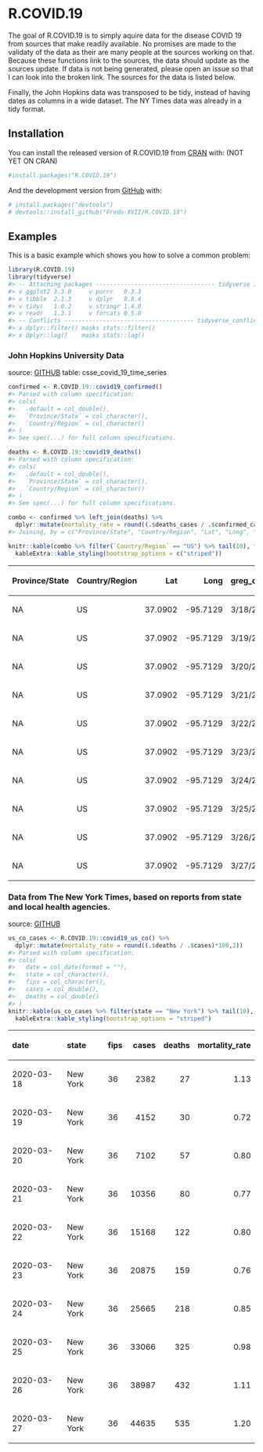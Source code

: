 
<!-- README.md is generated from README.Rmd. Please edit that file -->

# R.COVID.19

<!-- badges: start -->

<!-- [![Travis build status](https://travis-ci.org/Fredo-XVII/R.COVID.19.svg?branch=master)](https://travis-ci.org/Fredo-XVII/R.COVID.19) -->

<!-- badges: end -->

The goal of R.COVID.19 is to simply aquire data for the disease COVID 19
from sources that make readily available. No promises are made to the
validaty of the data as their are many people at the sources working on
that. Because these functions link to the sources, the data should
update as the sources update. If data is not being generated, please
open an issue so that I can look into the broken link. The sources for
the data is listed below.

Finally, the John Hopkins data was transposed to be tidy, instead of
having dates as columns in a wide dataset. The NY Times data was already
in a tidy format.

## Installation

You can install the released version of R.COVID.19 from
[CRAN](https://CRAN.R-project.org) with: (NOT YET ON CRAN)

``` r
#install.packages("R.COVID.19")
```

And the development version from [GitHub](https://github.com/) with:

``` r
# install.packages("devtools")
# devtools::install_github("Fredo-XVII/R.COVID.19")
```

## Examples

This is a basic example which shows you how to solve a common problem:

``` r
library(R.COVID.19)
library(tidyverse)
#> -- Attaching packages ---------------------------------- tidyverse 1.3.0 --
#> v ggplot2 3.3.0     v purrr   0.3.3
#> v tibble  2.1.3     v dplyr   0.8.4
#> v tidyr   1.0.2     v stringr 1.4.0
#> v readr   1.3.1     v forcats 0.5.0
#> -- Conflicts ------------------------------------- tidyverse_conflicts() --
#> x dplyr::filter() masks stats::filter()
#> x dplyr::lag()    masks stats::lag()
```

### John Hopkins University Data

source: [GITHUB](https://github.com/CSSEGISandData/COVID-19) table:
csse\_covid\_19\_time\_series

``` r
confirmed <- R.COVID.19::covid19_confirmed()
#> Parsed with column specification:
#> cols(
#>   .default = col_double(),
#>   `Province/State` = col_character(),
#>   `Country/Region` = col_character()
#> )
#> See spec(...) for full column specifications.

deaths <- R.COVID.19::covid19_deaths()
#> Parsed with column specification:
#> cols(
#>   .default = col_double(),
#>   `Province/State` = col_character(),
#>   `Country/Region` = col_character()
#> )
#> See spec(...) for full column specifications.

combo <- confirmed %>% left_join(deaths) %>% 
  dplyr::mutate(mortality_rate = round((.$deaths_cases / .$confirmed_cases)*100,2))
#> Joining, by = c("Province/State", "Country/Region", "Lat", "Long", "greg_d")

knitr::kable(combo %>% filter(`Country/Region` == "US") %>% tail(10), format = "html") %>% 
  kableExtra::kable_styling(bootstrap_options = c("striped"))
```

<table class="table table-striped" style="margin-left: auto; margin-right: auto;">

<thead>

<tr>

<th style="text-align:left;">

Province/State

</th>

<th style="text-align:left;">

Country/Region

</th>

<th style="text-align:right;">

Lat

</th>

<th style="text-align:right;">

Long

</th>

<th style="text-align:left;">

greg\_d

</th>

<th style="text-align:right;">

confirmed\_cases

</th>

<th style="text-align:right;">

deaths\_cases

</th>

<th style="text-align:right;">

mortality\_rate

</th>

</tr>

</thead>

<tbody>

<tr>

<td style="text-align:left;">

NA

</td>

<td style="text-align:left;">

US

</td>

<td style="text-align:right;">

37.0902

</td>

<td style="text-align:right;">

\-95.7129

</td>

<td style="text-align:left;">

3/18/20

</td>

<td style="text-align:right;">

7783

</td>

<td style="text-align:right;">

118

</td>

<td style="text-align:right;">

1.52

</td>

</tr>

<tr>

<td style="text-align:left;">

NA

</td>

<td style="text-align:left;">

US

</td>

<td style="text-align:right;">

37.0902

</td>

<td style="text-align:right;">

\-95.7129

</td>

<td style="text-align:left;">

3/19/20

</td>

<td style="text-align:right;">

13677

</td>

<td style="text-align:right;">

200

</td>

<td style="text-align:right;">

1.46

</td>

</tr>

<tr>

<td style="text-align:left;">

NA

</td>

<td style="text-align:left;">

US

</td>

<td style="text-align:right;">

37.0902

</td>

<td style="text-align:right;">

\-95.7129

</td>

<td style="text-align:left;">

3/20/20

</td>

<td style="text-align:right;">

19100

</td>

<td style="text-align:right;">

244

</td>

<td style="text-align:right;">

1.28

</td>

</tr>

<tr>

<td style="text-align:left;">

NA

</td>

<td style="text-align:left;">

US

</td>

<td style="text-align:right;">

37.0902

</td>

<td style="text-align:right;">

\-95.7129

</td>

<td style="text-align:left;">

3/21/20

</td>

<td style="text-align:right;">

25489

</td>

<td style="text-align:right;">

307

</td>

<td style="text-align:right;">

1.20

</td>

</tr>

<tr>

<td style="text-align:left;">

NA

</td>

<td style="text-align:left;">

US

</td>

<td style="text-align:right;">

37.0902

</td>

<td style="text-align:right;">

\-95.7129

</td>

<td style="text-align:left;">

3/22/20

</td>

<td style="text-align:right;">

33276

</td>

<td style="text-align:right;">

417

</td>

<td style="text-align:right;">

1.25

</td>

</tr>

<tr>

<td style="text-align:left;">

NA

</td>

<td style="text-align:left;">

US

</td>

<td style="text-align:right;">

37.0902

</td>

<td style="text-align:right;">

\-95.7129

</td>

<td style="text-align:left;">

3/23/20

</td>

<td style="text-align:right;">

43847

</td>

<td style="text-align:right;">

557

</td>

<td style="text-align:right;">

1.27

</td>

</tr>

<tr>

<td style="text-align:left;">

NA

</td>

<td style="text-align:left;">

US

</td>

<td style="text-align:right;">

37.0902

</td>

<td style="text-align:right;">

\-95.7129

</td>

<td style="text-align:left;">

3/24/20

</td>

<td style="text-align:right;">

53740

</td>

<td style="text-align:right;">

706

</td>

<td style="text-align:right;">

1.31

</td>

</tr>

<tr>

<td style="text-align:left;">

NA

</td>

<td style="text-align:left;">

US

</td>

<td style="text-align:right;">

37.0902

</td>

<td style="text-align:right;">

\-95.7129

</td>

<td style="text-align:left;">

3/25/20

</td>

<td style="text-align:right;">

65778

</td>

<td style="text-align:right;">

942

</td>

<td style="text-align:right;">

1.43

</td>

</tr>

<tr>

<td style="text-align:left;">

NA

</td>

<td style="text-align:left;">

US

</td>

<td style="text-align:right;">

37.0902

</td>

<td style="text-align:right;">

\-95.7129

</td>

<td style="text-align:left;">

3/26/20

</td>

<td style="text-align:right;">

83836

</td>

<td style="text-align:right;">

1209

</td>

<td style="text-align:right;">

1.44

</td>

</tr>

<tr>

<td style="text-align:left;">

NA

</td>

<td style="text-align:left;">

US

</td>

<td style="text-align:right;">

37.0902

</td>

<td style="text-align:right;">

\-95.7129

</td>

<td style="text-align:left;">

3/27/20

</td>

<td style="text-align:right;">

101657

</td>

<td style="text-align:right;">

1581

</td>

<td style="text-align:right;">

1.56

</td>

</tr>

</tbody>

</table>

### Data from The New York Times, based on reports from state and local health agencies.

source: [GITHUB](https://github.com/nytimes/covid-19-data)

``` r
us_co_cases <- R.COVID.19::covid19_us_co() %>% 
  dplyr::mutate(mortality_rate = round((.$deaths / .$cases)*100,2))
#> Parsed with column specification:
#> cols(
#>   date = col_date(format = ""),
#>   state = col_character(),
#>   fips = col_character(),
#>   cases = col_double(),
#>   deaths = col_double()
#> )
knitr::kable(us_co_cases %>% filter(state == "New York") %>% tail(10), format = "html") %>% 
  kableExtra::kable_styling(bootstrap_options = "striped")
```

<table class="table table-striped" style="margin-left: auto; margin-right: auto;">

<thead>

<tr>

<th style="text-align:left;">

date

</th>

<th style="text-align:left;">

state

</th>

<th style="text-align:left;">

fips

</th>

<th style="text-align:right;">

cases

</th>

<th style="text-align:right;">

deaths

</th>

<th style="text-align:right;">

mortality\_rate

</th>

</tr>

</thead>

<tbody>

<tr>

<td style="text-align:left;">

2020-03-18

</td>

<td style="text-align:left;">

New York

</td>

<td style="text-align:left;">

36

</td>

<td style="text-align:right;">

2382

</td>

<td style="text-align:right;">

27

</td>

<td style="text-align:right;">

1.13

</td>

</tr>

<tr>

<td style="text-align:left;">

2020-03-19

</td>

<td style="text-align:left;">

New York

</td>

<td style="text-align:left;">

36

</td>

<td style="text-align:right;">

4152

</td>

<td style="text-align:right;">

30

</td>

<td style="text-align:right;">

0.72

</td>

</tr>

<tr>

<td style="text-align:left;">

2020-03-20

</td>

<td style="text-align:left;">

New York

</td>

<td style="text-align:left;">

36

</td>

<td style="text-align:right;">

7102

</td>

<td style="text-align:right;">

57

</td>

<td style="text-align:right;">

0.80

</td>

</tr>

<tr>

<td style="text-align:left;">

2020-03-21

</td>

<td style="text-align:left;">

New York

</td>

<td style="text-align:left;">

36

</td>

<td style="text-align:right;">

10356

</td>

<td style="text-align:right;">

80

</td>

<td style="text-align:right;">

0.77

</td>

</tr>

<tr>

<td style="text-align:left;">

2020-03-22

</td>

<td style="text-align:left;">

New York

</td>

<td style="text-align:left;">

36

</td>

<td style="text-align:right;">

15168

</td>

<td style="text-align:right;">

122

</td>

<td style="text-align:right;">

0.80

</td>

</tr>

<tr>

<td style="text-align:left;">

2020-03-23

</td>

<td style="text-align:left;">

New York

</td>

<td style="text-align:left;">

36

</td>

<td style="text-align:right;">

20875

</td>

<td style="text-align:right;">

159

</td>

<td style="text-align:right;">

0.76

</td>

</tr>

<tr>

<td style="text-align:left;">

2020-03-24

</td>

<td style="text-align:left;">

New York

</td>

<td style="text-align:left;">

36

</td>

<td style="text-align:right;">

25665

</td>

<td style="text-align:right;">

218

</td>

<td style="text-align:right;">

0.85

</td>

</tr>

<tr>

<td style="text-align:left;">

2020-03-25

</td>

<td style="text-align:left;">

New York

</td>

<td style="text-align:left;">

36

</td>

<td style="text-align:right;">

33066

</td>

<td style="text-align:right;">

325

</td>

<td style="text-align:right;">

0.98

</td>

</tr>

<tr>

<td style="text-align:left;">

2020-03-26

</td>

<td style="text-align:left;">

New York

</td>

<td style="text-align:left;">

36

</td>

<td style="text-align:right;">

38987

</td>

<td style="text-align:right;">

432

</td>

<td style="text-align:right;">

1.11

</td>

</tr>

<tr>

<td style="text-align:left;">

2020-03-27

</td>

<td style="text-align:left;">

New York

</td>

<td style="text-align:left;">

36

</td>

<td style="text-align:right;">

44635

</td>

<td style="text-align:right;">

535

</td>

<td style="text-align:right;">

1.20

</td>

</tr>

</tbody>

</table>
